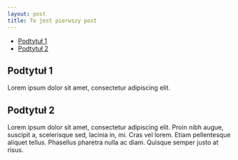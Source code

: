 ```yaml
---
layout: post
title: To jest pierwszy post
---
```


- [Podtytuł 1](#podtytuł-1)
- [Podtytuł 2](#podtytuł-2)

## Podtytuł 1

Lorem ipsum dolor sit amet, consectetur adipiscing elit.

## Podtytuł 2

Lorem ipsum dolor sit amet, consectetur adipiscing elit. 
Proin nibh augue, suscipit a, scelerisque sed, lacinia in, mi. 
Cras vel lorem. Etiam pellentesque aliquet tellus.
Phasellus pharetra nulla ac diam. Quisque semper justo at risus.
